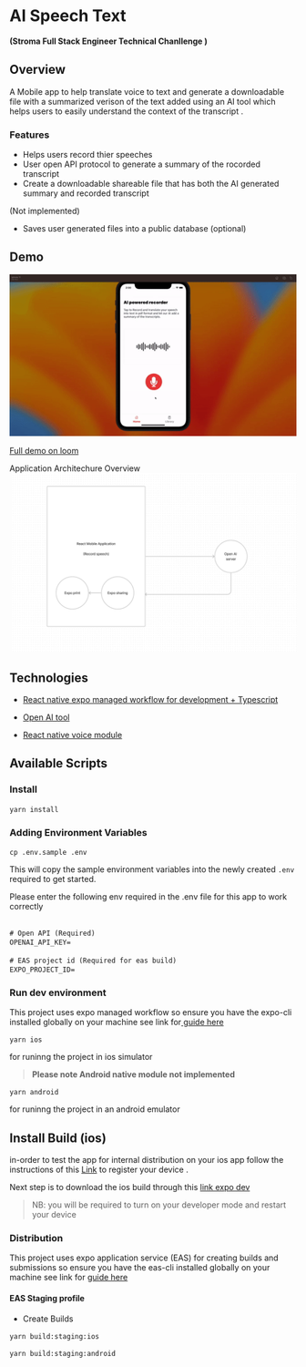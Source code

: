 # AI Speech Text

**(Stroma Full Stack Engineer Technical Chanllenge )**

## Overview

A Mobile app to help translate voice to text and generate a downloadable file with a summarized verison of the text added using an AI tool which helps users to easily understand the context of the transcript .

### Features

- Helps users record thier speeches 
- User open API protocol to generate a summary of the rocorded transcript
- Create a downloadable shareable file that has both the AI generated summary and recorded transcript

(Not implemented)
- Saves user generated files into a public database  (optional)

## Demo 

![gif demo video](docs/demo.gif)

[Full  demo on loom](https://www.loom.com/share/7ccffa30cc3040a5bf238c628853110f)


Application Architechure Overview
<img
  src="/docs/app-architechure-overview.png"
  alt="Alt text"
  title="Optional title"
  style="margin:0 4px; max-width: 500px"
/>

## Technologies

- [React native expo managed workflow for development + Typescript](https://expo.dev/tools)

- [Open AI tool](https://platform.openai.com/overview)

- [React native voice module](https://www.npmjs.com/package/@react-native-voice/voice)

## Available Scripts

### Install

```
yarn install
```

### Adding Environment Variables

```
cp .env.sample .env
```

This will copy the sample environment variables into the newly created `.env` required to get started.

Please enter the following env required in the .env file for this app to work correctly

```

# Open API (Required)
OPENAI_API_KEY=

# EAS project id (Required for eas build)
EXPO_PROJECT_ID=

```

### Run dev environment

This project uses expo managed workflow so ensure you have the expo-cli installed globally on your machine see link for[ guide here ](https://docs.expo.dev/get-started/installation/#expo-cli)

```
yarn ios
```

for runinng the project in ios simulator

> **Please note Android native module not implemented**


```
yarn android
```

for runinng the project in an android emulator


## Install Build (ios)

in-order to test the app for internal distribution on your ios app follow the instructions of this  [Link](https://expo.dev/register-device/b293a506-708a-498e-9349-585760363a01) to register your device .

Next step is to download the ios build through this [link expo dev](https://expo.dev/accounts/cmcwebcode/projects/ai-speech-text/builds/ed72fec9-5e17-4258-ab0d-0703e2f470b6)


> NB: you will be required to turn on your developer mode and restart your device 

### Distribution

This project uses expo application service (EAS) for creating builds and submissions so ensure you have the eas-cli installed globally on your machine see link for [guide here](https://docs.expo.dev/eas/)

#### EAS Staging profile

- Create Builds

```
yarn build:staging:ios
```


```
yarn build:staging:android
```
